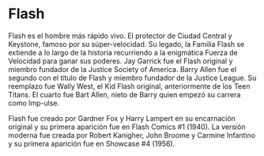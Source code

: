 # Flash
Flash es el hombre más rápido vivo. El protector de Ciudad Central y Keystone, famoso por su súper-velocidad. Su legado, la Familia Flash se extiende a lo largo de la historia recurriendo a la enigmática Fuerza de Velocidad para ganar sus poderes. Jay Garrick fue el Flash original y miembro fundador de la Justice Society of America. Barry Allen fue el segundo con el título de Flash y miembro fundador de la Justice League. Su reemplazo fue Wally West, el Kid Flash original, anteriormente de los Teen Titans. El cuarto fue Bart Allen, nieto de Barry quien empezó su carrera como Imp-ulse.

Flash fue creado por Gardner Fox y Harry Lampert en su encarnación original y su primera aparición fue en Flash Comics #1 (1940). La versión moderna fue creada por Robert Kanigher, John Broome y Carmine Infantino y su primera aparición fue en Showcase #4 (1956).
